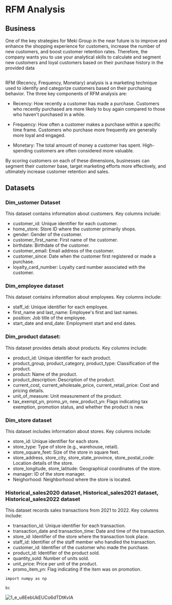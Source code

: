 # RFM Analysis

## Business 
One of the key strategies for Meki Group in the near future is to improve and enhance the shopping experience for customers, increase the number of new customers, and boost customer retention rates. Therefore, the company wants you to use your analytical skills to calculate and segment new customers and loyal customers based on their purchase history in the provided data

## 
RFM (Recency, Frequency, Monetary) analysis is a marketing technique used to identify and categorize customers based on their purchasing behavior. The three key components of RFM analysis are:

- Recency: How recently a customer has made a purchase. Customers who recently purchased are more likely to buy again compared to those who haven't purchased in a while.

- Frequency: How often a customer makes a purchase within a specific time frame. Customers who purchase more frequently are generally more loyal and engaged.

- Monetary: The total amount of money a customer has spent. High-spending customers are often considered more valuable.

By scoring customers on each of these dimensions, businesses can segment their customer base, target marketing efforts more effectively, and ultimately increase customer retention and sales.

## Datasets
### Dim_ustomer Dataset 
This dataset contains information about customers. Key columns include:
- customer_id: Unique identifier for each customer.
- home_store: Store ID where the customer primarily shops.
- gender: Gender of the customer.
- customer_first_name: First name of the customer.
- birthdate: Birthdate of the customer.
- customer_email: Email address of the customer.
- customer_since: Date when the customer first registered or made a purchase.
- loyalty_card_number: Loyalty card number associated with the customer.

### Dim_employee dataset 
This dataset contains information about employees. Key columns include:
- staff_id: Unique identifier for each employee.
- first_name and last_name: Employee's first and last names.
- position: Job title of the employee.
- start_date and end_date: Employment start and end dates.

### Dim_product dataset: 
This dataset provides details about products. Key columns include:
- product_id: Unique identifier for each product.
- product_group, product_category, product_type: Classification of the product.
- product: Name of the product.
- product_description: Description of the product.
- current_cost, current_wholesale_price, current_retail_price: Cost and pricing details.
- unit_of_measure: Unit measurement of the product.
- tax_exempt_yn, promo_yn, new_product_yn: Flags indicating tax exemption, promotion status, and whether the product is new.

### Dim_store dataset
This dataset includes information about stores. Key columns include:
- store_id: Unique identifier for each store.
- store_type: Type of store (e.g., warehouse, retail).
- store_square_feet: Size of the store in square feet.
- store_address, store_city, store_state_province, store_postal_code: Location details of the store.
- store_longitude, store_latitude: Geographical coordinates of the store.
- manager: ID of the store manager.
- Neighorhood: Neighborhood where the store is located.

### Historical_sales2020 dataset, Historical_sales2021 dataset, Historical_sales2022 dataset 
This dataset records sales transactions from 2021 to 2022. Key columns include:
- transaction_id: Unique identifier for each transaction.
- transaction_date and transaction_time: Date and time of the transaction.
- store_id: Identifier of the store where the transaction took place.
- staff_id: Identifier of the staff member who handled the transaction.
- customer_id: Identifier of the customer who made the purchase.
- product_id: Identifier of the product sold.
- quantity_sold: Number of units sold.
- unit_price: Price per unit of the product.
- promo_item_yn: Flag indicating if the item was on promotion.
``` bash
import numpy as np
```

```bc```

![1_e_u8EebUkEUCo6dTDtKvIA](https://github.com/lenhathoanvu/RFM/assets/173127058/9faf655b-71cb-46be-aa76-e686f2d13452)
